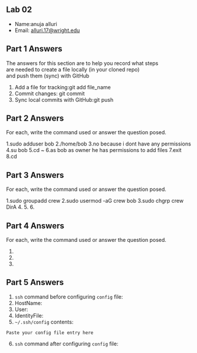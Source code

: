 ## Lab 02

- Name:anuja alluri
- Email: alluri.17@wright.edu

## Part 1 Answers

The answers for this section are to help you record what steps  
are needed to create a file locally (in your cloned repo)  
and push them (sync) with GitHub

1. Add a file for tracking:git add file_name
2. Commit changes: git commit
3. Sync local commits with GitHub:git push

## Part 2 Answers

For each, write the command used or answer the question posed.

1.sudo adduser bob
2./home/bob
3.no because i dont have any permissions
4.su bob
5.cd ~
6.as bob as owner he has permissions to add files
7.exit
8.cd

## Part 3 Answers

For each, write the command used or answer the question posed.

1.sudo groupadd crew
2.sudo usermod -aG crew bob
3.sudo chgrp crew DirA
4.
5.
6.

## Part 4 Answers

For each, write the command used or answer the question posed.

1.
2.
3.

## Part 5 Answers

1. `ssh` command before configuring `config` file:
2. HostName:
3. User:
4. IdentityFile:
5. `~/.ssh/config` contents:

```
Paste your config file entry here
```

6. `ssh` command after configuring `config` file:
